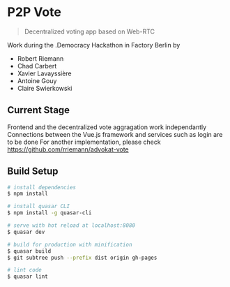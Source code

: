 # P2P Vote

> Decentralized voting app based on Web-RTC 

Work during the .Democracy Hackathon in Factory Berlin by 

* Robert Riemann 
* Chad Carbert
* Xavier Lavayssière
* Antoine Gouy
* Claire Swierkowski

## Current Stage
Frontend and the decentralized vote aggragation work independantly
Connections between the Vue.js framework and services such as login are to be done
For another implementation, please check https://github.com/rriemann/advokat-vote

## Build Setup

``` bash
# install dependencies
$ npm install

# install quasar CLI
$ npm install -g quasar-cli

# serve with hot reload at localhost:8080
$ quasar dev

# build for production with minification
$ quasar build
$ git subtree push --prefix dist origin gh-pages

# lint code
$ quasar lint
```